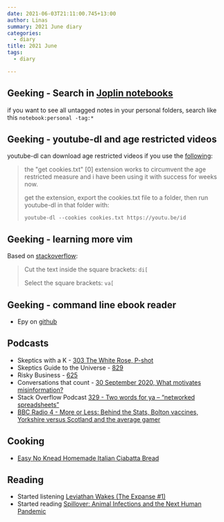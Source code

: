 ```yaml
---
date: 2021-06-03T21:11:00.745+13:00
author: Linas
summary: 2021 June diary
categories:
  - diary
title: 2021 June
tags:
  - diary

---
```


## Geeking - Search in [Joplin notebooks](https://joplinapp.org/#search-filters) 

if you want to see all untagged notes in your personal folders, search like this `notebook:personal -tag:*`

## Geeking - youtube-dl and age restricted videos

youtube-dl can download age restricted videos if you use the [following](https://news.ycombinator.com/item?id=27359561):
> the "get cookies.txt" [0] extension works to circumvent the age restricted measure and i have been using it with success for weeks now.
>
> get the extension, export the cookies.txt file to a folder, then run youtube-dl in that folder with:
>
> `youtube-dl --cookies cookies.txt https://youtu.be/id`

## Geeking - learning more vim

Based on [stackoverflow](https://stackoverflow.com/questions/2084210/how-to-quickly-remove-a-pair-of-parentheses-brackets-or-braces-in-vim):

> Cut the text inside the square brackets:
> `di[`
>
> Select the square brackets:
> `va[`

## Geeking - command line ebook reader

* Epy on [github](https://github.com/wustho/epy)

## Podcasts

* Skeptics with a K - [303 The White Rose, P-shot](http://www.merseysideskeptics.org.uk/2021/05/skeptics-with-a-k-episode-303/)
* Skeptics Guide to the Universe - [829](https://www.theskepticsguide.org/podcasts/episode-829)
* Risky Business - [625](https://risky.biz/RB625/)
* Conversations that count - [30 September 2020, What motivates misinformation?](https://thespinoff.co.nz/podcast-series/conversations-that-count/)
* Stack Overflow Podcast [329 - Two words for ya – “networked spreadsheets”](https://stackoverflow.blog/2021/04/13/podcast-329-are-you-ready-to-edge-your-way-back-to-the-office/)
* [BBC Radio 4 - More or Less: Behind the Stats, Bolton vaccines, Yorkshire versus Scotland and the average gamer](https://www.bbc.co.uk/programmes/p09k80jj)

## Cooking

* [Easy No Knead Homemade Italian Ciabatta Bread](https://anitalianinmykitchen.com/homemade-italian-ciabatta-bread/)

## Reading

* Started listening [Leviathan Wakes (The Expanse #1)](https://www.goodreads.com/book/show/8855321-leviathan-wakes)
* Started reading [Spillover: Animal Infections and the Next Human Pandemic](https://www.goodreads.com/book/show/17573681-spillover)

